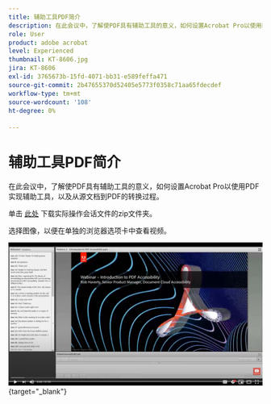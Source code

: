 ```yaml
---
title: 辅助工具PDF简介
description: 在此会议中，了解使PDF具有辅助工具的意义，如何设置Acrobat Pro以使用PDF实现辅助工具，以及从源文档到PDF的转换过程
role: User
product: adobe acrobat
level: Experienced
thumbnail: KT-8606.jpg
jira: KT-8606
exl-id: 3765673b-15fd-4071-bb31-e589feffa471
source-git-commit: 2b47655370d52405e5773f0358c71aa65fdecdef
workflow-type: tm+mt
source-wordcount: '108'
ht-degree: 0%

---
```


# 辅助工具PDF简介

在此会议中，了解使PDF具有辅助工具的意义，如何设置Acrobat Pro以使用PDF实现辅助工具，以及从源文档到PDF的转换过程。

单击 [此处](../assets/accessibilitysession1.zip) 下载实际操作会话文件的zip文件夹。

选择图像，以便在单独的浏览器选项卡中查看视频。

[![会话1视频](../assets/Accessibilitysession1_YT.png)](https://www.youtube.com/embed/DaadHIWHgzU){target="_blank"}
